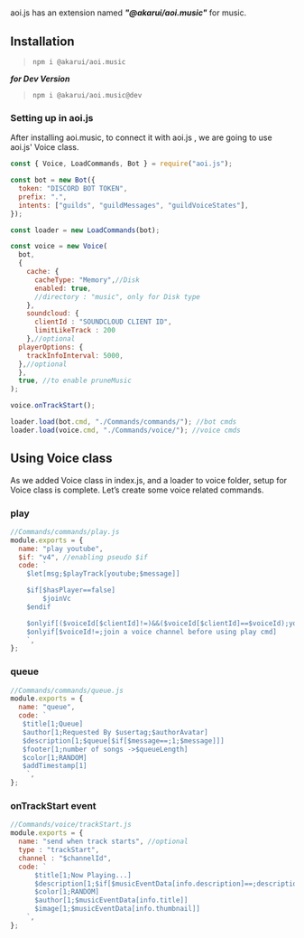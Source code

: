 # 
aoi.js has an extension named ***"@akarui/aoi.music"*** for music.

## Installation

> ```
> npm i @akarui/aoi.music
> ```

***for Dev Version***

> ```
> npm i @akarui/aoi.music@dev
> ```

### Setting up in aoi.js

After installing aoi.music, to connect it with aoi.js , we are going to use aoi.js' Voice class.

```js
const { Voice, LoadCommands, Bot } = require("aoi.js");

const bot = new Bot({
  token: "DISCORD BOT TOKEN",
  prefix: ".",
  intents: ["guilds", "guildMessages", "guildVoiceStates"],
});

const loader = new LoadCommands(bot);

const voice = new Voice(
  bot,
  {
    cache: {
      cacheType: "Memory",//Disk
      enabled: true,
      //directory : "music", only for Disk type
    },
    soundcloud: {
      clientId : "SOUNDCLOUD CLIENT ID",
      limitLikeTrack : 200 
    },//optional
  playerOptions: {
    trackInfoInterval: 5000,
  },//optional
  },
  true, //to enable pruneMusic 
);

voice.onTrackStart();

loader.load(bot.cmd, "./Commands/commands/"); //bot cmds
loader.load(voice.cmd, "./Commands/voice/"); //voice cmds
```

## Using Voice class

As we added Voice class in index.js, and a loader to voice folder,
setup for Voice class is complete. Let’s create some voice related commands.


### play

```js
//Commands/commands/play.js
module.exports = {
  name: "play youtube",
  $if: "v4", //enabling pseudo $if
  code: `
    $let[msg;$playTrack[youtube;$message]]

    $if[$hasPlayer==false]
        $joinVc
    $endif

    $onlyif[($voiceId[$clientId]!=)&&($voiceId[$clientId]==$voiceId);you are not in the same voice channel]
    $onlyif[$voiceId!=;join a voice channel before using play cmd]
    `,
};
```

### queue

```js
//Commands/commands/queue.js
module.exports = {
  name: "queue",
  code: `
   $title[1;Queue]
   $author[1;Requested By $usertag;$authorAvatar]
   $description[1;$queue[$if[$message==;1;$message]]]
   $footer[1;number of songs ->$queueLength]
   $color[1;RANDOM]
   $addTimestamp[1]
    `,
};
```

### onTrackStart event

```js
//Commands/voice/trackStart.js
module.exports = {
  name: "send when track starts", //optional
  type : "trackStart",
  channel : "$channelId",
  code: `
	  $title[1;Now Playing...]
	  $description[1;$if[$musicEventData[info.description]==;description not available;$musicEventData[info.description]]]
      $color[1;RANDOM]
	  $author[1;$musicEventData[info.title]]
	  $image[1;$musicEventData[info.thumbnail]]
    `,
};
```
